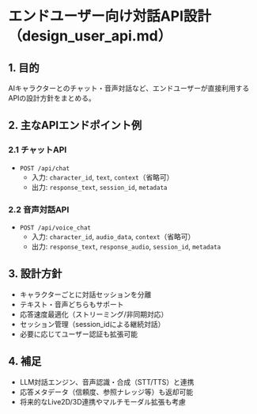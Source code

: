 # エンドユーザー向け対話API設計（design_user_api.md）

## 1. 目的
AIキャラクターとのチャット・音声対話など、エンドユーザーが直接利用するAPIの設計方針をまとめる。

## 2. 主なAPIエンドポイント例

### 2.1 チャットAPI
- `POST /api/chat`
  - 入力: `character_id`, `text`, `context`（省略可）
  - 出力: `response_text`, `session_id`, `metadata`

### 2.2 音声対話API
- `POST /api/voice_chat`
  - 入力: `character_id`, `audio_data`, `context`（省略可）
  - 出力: `response_text`, `response_audio`, `session_id`, `metadata`

## 3. 設計方針
- キャラクターごとに対話セッションを分離
- テキスト・音声どちらもサポート
- 応答速度最適化（ストリーミング/非同期対応）
- セッション管理（session_idによる継続対話）
- 必要に応じてユーザー認証も拡張可能

## 4. 補足
- LLM対話エンジン、音声認識・合成（STT/TTS）と連携
- 応答メタデータ（信頼度、参照ナレッジ等）も返却可能
- 将来的なLive2D/3D連携やマルチモーダル拡張も考慮 